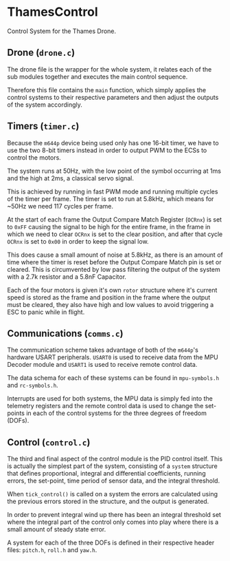 # ThamesControl

Control System for the Thames Drone.

## Drone (`drone.c`)

The drone file is the wrapper for the whole system, it relates each of the sub
modules together and executes the main control sequence.

Therefore this file contains the `main` function, which simply applies the control systems to their respective parameters and then adjust the outputs of the system accordingly.

## Timers (`timer.c`)

Because the `m644p` device being used only has one 16-bit timer, we have to use the two 8-bit timers instead in order to output PWM to the ECSs to control the motors.

The system runs at 50Hz, with the low point of the symbol occurring at 1ms and the high at 2ms, a classical servo signal. 

This is achieved by running in fast PWM mode and running multiple cycles of the timer per frame. The timer is set to run at 5.8kHz, which means for ~50Hz we need 117 cycles per frame.

At the start of each frame the Output Compare Match Register (`OCRnx`) is set to `0xFF` causing the signal to be high for the entire frame, in the frame in which we need to clear `OCRnx` is set to the clear position, and after that cycle `OCRnx` is set to `0x00` in order to keep the signal low.

This does cause a small amount of noise at 5.8kHz, as there is an amount of time where the timer is reset before the Output Compare Match pin is set or cleared. This is circumvented by low pass filtering the output of the system with a 2.7k resistor and a 5.8nF Capacitor.

Each of the four motors is given it's own `rotor` structure where it's current speed is stored as the frame and position in the frame where the output must be cleared, they also have high and low values to avoid triggering a ESC to panic while in flight.

## Communications (`comms.c`)

The communication scheme takes advantage of both of the `m644p`'s hardware USART peripherals. `USART0` is used to receive data from the MPU Decoder module and `USART1` is used to receive remote control data.

The data schema for each of these systems can be found in `mpu-symbols.h` and `rc-symbols.h`.

Interrupts are used for both systems, the MPU data is simply fed into the telemetry registers and the remote control data is used to change the set-points in each of the control systems for the three degrees of freedom (DOFs).

## Control (`control.c`)

The third and final aspect of the control module is the PID control itself. This is actually the simplest part of the system, consisting of a `system` structure that defines proportional, integral and differential coefficients, running errors, the set-point, time period of sensor data, and the integral threshold.

When `tick_control()` is called on a system the errors are calculated using the previous errors stored in the structure, and the output is generated.

In order to prevent integral wind up there has been an integral threshold set where the integral part of the control only comes into play where there is a small amount of steady state error.

A system for each of the three DOFs is defined in their respective header files: `pitch.h`, `roll.h` and `yaw.h`.
